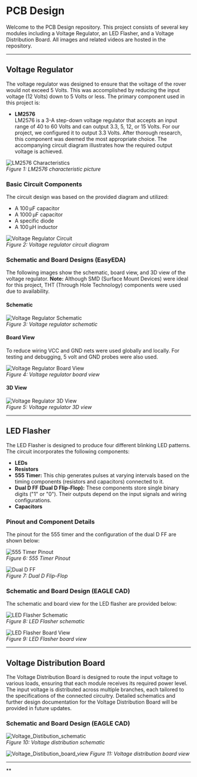 # PCB Design

Welcome to the PCB Design repository. This project consists of several key modules including a Voltage Regulator, an LED Flasher, and a Voltage Distribution Board. All images and related videos are hosted in the repository.

---

## Voltage Regulator

The voltage regulator was designed to ensure that the voltage of the rover would not exceed 5 Volts. This was accomplished by reducing the input voltage (12 Volts) down to 5 Volts or less. The primary component used in this project is:

- **LM2576**  
  LM2576 is a 3-A step-down voltage regulator that accepts an input range of 40 to 60 Volts and can output 3.3, 5, 12, or 15 Volts. For our project, we configured it to output 3.3 Volts. After thorough research, this component was deemed the most appropriate choice. The accompanying circuit diagram illustrates how the required output voltage is achieved.

![LM2576 Characteristics](voltage_regulator/LM2576_characteristics.png)  
*Figure 1: LM2576 characteristic picture*

### Basic Circuit Components

The circuit design was based on the provided diagram and utilized:
- A 100 µF capacitor
- A 1000 µF capacitor
- A specific diode
- A 100 µH inductor

![Voltage Regulator Circuit](voltage_regulator/regulator_circuit.png)  
*Figure 2: Voltage regulator circuit diagram*

### Schematic and Board Designs (EasyEDA)

The following images show the schematic, board view, and 3D view of the voltage regulator. **Note:** Although SMD (Surface Mount Devices) were ideal for this project, THT (Through Hole Technology) components were used due to availability.

#### Schematic

![Voltage Regulator Schematic](voltage_regulator/voltage_regulator_schematic.png)  
*Figure 3: Voltage regulator schematic*

#### Board View
To reduce wiring VCC and GND nets were used globally and locally. For testing and debugging, 5 volt and GND probes were also used. 

![Voltage Regulator Board View](voltage_regulator/voltage_regulator.png)  
*Figure 4: Voltage regulator board view*

#### 3D View

![Voltage Regulator 3D View](voltage_regulator/Voltage_Regulator_3D_View.png)  
*Figure 5: Voltage regulator 3D view*

---

## LED Flasher

The LED Flasher is designed to produce four different blinking LED patterns. The circuit incorporates the following components:

- **LEDs**
- **Resistors**
- **555 Timer:** This chip generates pulses at varying intervals based on the timing components (resistors and capacitors) connected to it.
- **Dual D FF (Dual D Flip-Flop):** These components store single binary digits ("1" or "0"). Their outputs depend on the input signals and wiring configurations.
- **Capacitors**

### Pinout and Component Details

The pinout for the 555 timer and the configuration of the dual D FF are shown below:

![555 Timer Pinout](LED_flasher/555_timer_pinout.png)  
*Figure 6: 555 Timer Pinout*

![Dual D FF](LED_flasher/dual_d_FF.png)  
*Figure 7: Dual D Flip-Flop*

### Schematic and Board Design (EAGLE CAD)

The schematic and board view for the LED flasher are provided below:

![LED Flasher Schematic](LED_flasher/LED_flasher_schematic.png)  
*Figure 8: LED Flasher schematic*

![LED Flasher Board View](LED_flasher/LED_flasher_board_view.png)  
*Figure 9: LED Flasher board view*

---

## Voltage Distribution Board

The Voltage Distribution Board is designed to route the input voltage to various loads, ensuring that each module receives its required power level. The input voltage is distributed across multiple branches, each tailored to the specifications of the connected circuitry. Detailed schematics and further design documentation for the Voltage Distribution Board will be provided in future updates.

### Schematic and Board Design (EAGLE CAD)
![Voltage_Distibution_schematic](votlage_distribution_board/distribution_board_schematic.png)  
*Figure 10: Voltage distribution schematic*

![Voltage_Distibution_board_view](votlage_distribution_board/voltage_distribution_board.png)
*Figure 11: Voltage distribution board view*

---

**
